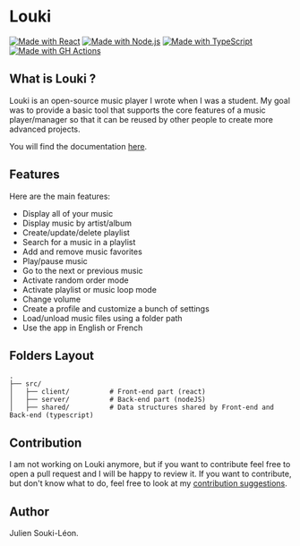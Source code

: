 # Louki
[![Made with React](https://img.shields.io/badge/React-16.13.1-green?logo=react&logoColor=white)](https://reactjs.org "Go to React homepage")
[![Made with Node.js](https://img.shields.io/badge/Node.js->=12.8.1-green?logo=node.js&logoColor=white)](https://nodejs.org "Go to Node.js homepage")
[![Made with TypeScript](https://img.shields.io/badge/TypeScript-3.9.7-green?logo=typescript&logoColor=white)](https://typescriptlang.org "Go to TypeScript homepage")
[![Made with GH Actions](https://img.shields.io/badge/CI-GitHub_Actions-blue?logo=github-actions&logoColor=white)](https://github.com/features/actions "Go to GitHub Actions homepage")

## What is Louki ?
Louki is an open-source music player I wrote when I was a student. My goal was to provide a basic tool that supports the core features of a music player/manager so that it can be reused by other people to create more advanced projects.

You will find the documentation [here](https://github.com/juliensouki/Louki/wiki).

## Features

Here are the main features:
- Display all of your music
- Display music by artist/album
- Create/update/delete playlist
- Search for a music in a playlist
- Add and remove music favorites
- Play/pause music
- Go to the next or previous music
- Activate random order mode
- Activate playlist or music loop mode
- Change volume
- Create a profile and customize a bunch of settings
- Load/unload music files using a folder path
- Use the app in English or French


## Folders Layout 

    .
    ├── src/
    │   ├── client/          # Front-end part (react)
    │   ├── server/          # Back-end part (nodeJS)
    │   ├── shared/          # Data structures shared by Front-end and Back-end (typescript)
    
## Contribution
I am not working on Louki anymore, but if you want to contribute feel free to open a pull request and I will be happy to review it.
If you want to contribute, but don't know what to do, feel free to look at my <a href='https://github.com/juliensouki/Louki/wiki/Contribution-suggestions'>contribution suggestions</a>.


## Author
Julien Souki-Léon.
